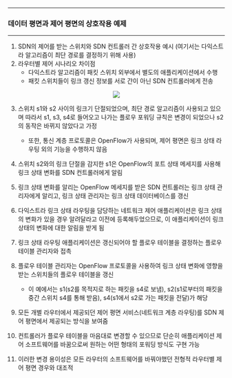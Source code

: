 -----
### 데이터 평면과 제어 평면의 상호작용 예제
-----
1. SDN의 제어를 받는 스위치와 SDN 컨트롤러 간 상호작용 예시 (여기서는 다익스트라 알고리즘이 최단 경로를 결정하기 위해 사용)
2. 라우터별 제어 시나리오 차이점
   - 다익스트라 알고리즘이 패킷 스위치 외부에서 별도의 애플리케이션에서 수행
   - 패킷 스위치들이 링크 갱신 정보를 서로 간이 아닌 SDN 컨트롤러에게 전송
<div align="center">
<img src="https://github.com/user-attachments/assets/af35ab9f-1417-483f-a5bc-692e3c1b0b8b">
</div>

3. 스위치 s1와 s2 사이의 링크기 단절되었으며, 최단 경로 알고리즘이 사용되고 있으며 따라서 s1, s3, s4로 들어오고 나가는 플로우 포워딩 규칙은 변경이 되었으나 s2의 동작은 바뀌지 않았다고 가정
   - 또한, 통신 계층 프로토콜은 OpenFlow가 사용되며, 제어 평면은 링크 상태 라우팅 외의 기능을 수행하지 않음

4. 스위치 s2와의 링크 단절을 감지한 s1은 OpenFlow의 포트 상태 메세지를 사용해 링크 상태 변화를 SDN 컨트롤러에게 알림
5. 링크 상태 변화를 알리는 OpenFlow 메세지를 받은 SDN 컨트롤러는 링크 상태 관리자에게 알리고, 링크 상태 관리자는 링크 상태 데이터베이스를 갱신
6. 다익스트라 링크 상태 라우팅을 담당하는 네트워크 제어 애플리케이션은 링크 상태의 변화가 있을 경우 알려달라고 이전에 등록해두었으므로, 이 애플리케이션이 링크 상태의 변화에 대한 알림을 받게 됨
7. 링크 상태 라우팅 애플리케이션은 갱신되어야 할 플로우 테이블을 결정하는 플로우 테이블 관리자와 접촉
8. 플로우 테이블 관리자는 OpenFlow 프로토콜을 사용하여 링크 상태 변화에 영향을 받는 스위치들의 플로우 테이블을 갱신
   - 이 예에서는 s1(s2를 목적지로 하는 패킷을 s4로 보냄), s2(s1로부터의 패킷을 중간 스위치 s4를 통해 받음), s4(s1에서 s2로 가는 패킷을 전달)가 해당

9. 모든 개별 라우터에서 제공되던 제어 평면 서비스(네트워크 계층 라우팅)를 SDN 제어 평면에서 제공되는 방식을 보여줌
10. 컨트롤러가 플로우 테이블을 마음대로 변경할 수 있으므로 단순히 애플리케이션 제어 소프트웨어를 바꿈으로써 원하는 어떤 형태의 포워딩 방식도 구현 가능
11. 이러한 변경 용이성은 모든 라우터의 소프트웨어를 바꿔야했던 전형적 라우터별 제어 평면 경우와 대조적
